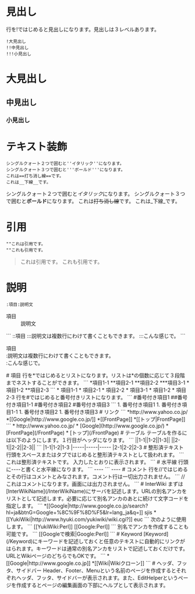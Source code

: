 # 見出し
行を!ではじめると見出しになります。見出しは３レベルあります。
```
!大見出し
!!中見出し
!!!小見出し
```
# 大見出し
## 中見出し
### 小見出し
# テキスト装飾
```
シングルクォート２つで囲むと''イタリック''になります。
シングルクォート３つで囲むと'''ボールド'''になります。
これは==打ち消し線==です。
これは__下線__です。
```
シングルクォート２つで囲むと*イタリック*になります。
シングルクォート３つで囲むと**ボールド**になります。
これは~~打ち消し線~~です。
これは_下線_です。
# 引用
```
""これは引用です。
""これも引用です。
```
> これは引用です。
> これも引用です。
# 説明
```
:項目:説明文
```
<dl>
  <dt>項目</dt><dd>説明文
</dd>
</dl>
```
::項目
:::説明文は複数行にわけて書くこともできます。
:::こんな感じで。
```
<dl>
  <dt>項目
</dt><dd></dd>
  <dt>:説明文は複数行にわけて書くこともできます。
</dt><dd></dd>
  <dt>:こんな感じで。
</dt><dd></dd>
</dl>
# 項目
行を*ではじめるとリストになります。リストは*の個数に応じて３段階までネストすることができます。
```
*項目1-1
**項目2-1
**項目2-2
***項目3-1
*項目1-2
**項目2-3
```
* 項目1-1
   * 項目2-1
   * 項目2-2
      * 項目3-1
* 項目1-2
   * 項目2-3
行を#ではじめると番号付きリストになります。
```
#番号付き項目1
##番号付き項目1-1
#番号付き項目2
#番号付き項目3
```
1. 番号付き項目1
  1. 番号付き項目1-1
1. 番号付き項目2
1. 番号付き項目3
# リンク
```
*http://www.yahoo.co.jp/
*[[Google|http://www.google.co.jp/]]
*[[FrontPage]]
*[[トップ|FrontPage]]
```
* http://www.yahoo.co.jp/
* [Google](http://www.google.co.jp/)
* [FrontPage](/FrontPage)
* [トップ](/FrontPage)
# テーブル
テーブルを作るには以下のようにします。１行目がヘッダになります。
```
||1-1||1-2||1-3||
||2-1||2-2||2-3||
```
|1-1|1-2|1-3
|-----|-----|-----
|2-1|2-2|2-3
# 整形済テキスト
行頭をスペースまたはタブではじめると整形済テキストとして扱われます。
```
これは整形済テキストです。
入力したとおりに表示されます。
```
# 水平線
行頭に----と書くと水平線になります。
```
----
```
----
# コメント
行を//ではじめるとその行はコメントとみなされます。コメント行は一切出力されません。
```
//これはコメントになります。画面には出力されません。
```
<!-- これはコメントになります。画面には出力されません。 -->
# InterWiki
まずは[InterWikiName](/InterWikiName)にサーバを記述します。URLの別名アンカをリストとして記述します。必要に応じて別名アンカのあとに続けて文字コードを指定します。
```
*[[Google|http://www.google.co.jp/search?hl=ja&btnG=Google+%8C%9F%8D%F5&lr=lang_ja&q=]] sjis
*[[YukiWiki|http://www.hyuki.com/yukiwiki/wiki.cgi?]] euc
```
次のように使用します。
```
[[YukiWiki:Perl]]
[[Google:Perl]]
```
別名でアンカを作成することも可能です。
```
[[Googleで検索|Google:Perl]]
```
# Keyword
[Keyword](/Keyword)にキーワードを記述しておくと任意のテキストに自動的にリンクがはられます。キーワードは通常の別名アンカをリストで記述しておくだけです。URLとWikiページのどちらでもOKです。
```
*[[Google|http://www.google.co.jp]]
*[[Wiki|Wikiクローン]]
```
# ヘッダ、フッタ、サイドバー
Header、Footer、Menuという名前のページを作成するとそれぞれヘッダ、フッタ、サイドバーが表示されます。また、EditHelperというページを作成するとページの編集画面の下部にヘルプとして表示されます。


